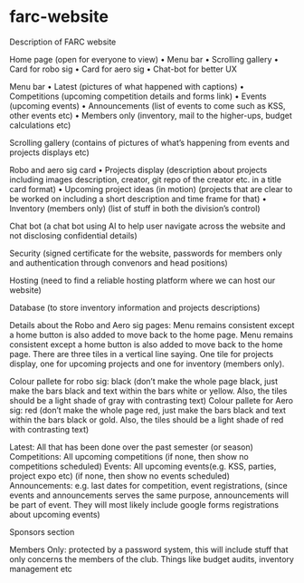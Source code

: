 # farc-website
Description of FARC website

Home page (open for everyone to view)
•	Menu bar
•	Scrolling gallery
•	Card for robo sig
•	Card for aero sig
•	Chat-bot for better UX

Menu bar
•	Latest (pictures of what happened with captions)
•	Competitions (upcoming competition details and forms link)
•	Events (upcoming events)
•	Announcements (list of events to come such as KSS, other events etc)
•	Members only (inventory, mail to the higher-ups, budget calculations etc)

Scrolling gallery (contains of pictures of what’s happening from events and projects displays etc)

Robo and aero sig card
•	Projects display (description about projects including images description, creator, git repo of the creator etc. in a title card format)
•	Upcoming project ideas (in motion) (projects that are clear to be worked on including a short description and time frame for that)
•	Inventory (members only) (list of stuff in both the division’s control)

Chat bot (a chat bot using AI to help user navigate across the website and not disclosing confidential details)

Security (signed certificate for the website, passwords for members only and authentication through convenors and head positions)

Hosting (need to find a reliable hosting platform where we can host our website)

Database (to store inventory information and projects descriptions)


Details about the Robo and Aero sig pages:
Menu remains consistent except a home button is also added to move back to the home page. Menu remains consistent except a home button is also added to move back to the home page. There are three tiles in a vertical line saying. One tile for projects display, one for upcoming projects and one for inventory (members only). 

Colour pallete for robo sig: black (don’t make the whole page black, just make the bars black and text within the bars white or yellow. Also, the tiles should be a light shade of gray with contrasting text)
Colour pallete for Aero sig: red (don’t make the whole page red, just make the bars black and text within the bars black or gold. Also, the tiles should be a light shade of red with contrasting text)

Latest: All that has been done over the past semester (or season)
Competitions: All upcoming competitions (if none, then show no competitions scheduled)
Events: All upcoming events(e.g. KSS, parties, project expo etc) (if none, then show no events scheduled)
Announcements: e.g. last dates for competition, event registrations, 
(since events and announcements serves the same purpose, announcements will be part of event. They will most likely include google forms registrations about upcoming events)

Sponsors section

Members Only: protected by a password system, this will include stuff that only concerns the members of the club. Things like budget audits, inventory management etc
